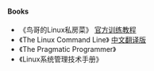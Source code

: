 #### Books

- 《鸟哥的Linux私房菜》 [官方训练教程](http://linux.vbird.org/linux_basic_train/)
- 《The Linux Command Line》 [中文翻译版](http://billie66.github.io/TLCL/book/index.html)
- 《The Pragmatic Programmer》
- 《Linux系统管理技术手册》

